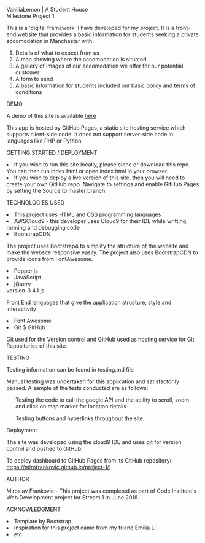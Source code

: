 VaniliaLemon | A Student House 
<br />
Milestone Project 1

This is a 'digital framework' I have developed for my project. It is a front-end website that provides a basic information for students seeking a private accomodation in Manchester with:

1. Details of what to expext from us
2. A map showing where the accomodation is situated
3. A gallery of images of our accomodation we offer for our potential customer
4. A form to send
5. A basic information for students included our basic policy and terms of conditions

DEMO <br />

A demo of this site is available <a href="index.html">here</a>

This app is hosted by GitHub Pages, a static site hosting service which supports client-side code. It does not support server-side code in languages like PHP or Python.

GETTING STARTED / DEPLOYMENT <br />

<li>If you wish to run this site locally, please clone or download this repo. You can then run index.html or open index.html in your browser.</li>
<li>If you wish to deploy a live version of this site, then you will need to create your own GitHub repo. Navigate to settings and enable GitHub Pages by setting the Source to master branch.

TECHNOLOGIES USED <br />

<li>This project uses HTML and CSS programming languages</li>

<li>AWSCloud9 - this developer uses Cloud9 for their IDE while writting, running and debugging code</li>

<li>BootstrapCDN</li>

The project uses Bootstrap4 to simplify the structure of the website and make the website responsive easily. The project also uses BootstrapCDN to provide icons from FontAwesome.

<li>Popper.js</li>



<li>JavaScript</li>



<li>jQuery</li>version-3.4.1.js 

Front End languages that give the application structure, style and interactivity

<li>Font Awesome</li>

<li>Git $ GitHub</li>

Git used for the Version control and GitHub used as hosting service for Git Repositories of this site.

TESTING <br />

Testing information can be found in testing.md file

Manual testing was undertaken for this application and satisfactorily passed. A sample of the tests conducted are as follows:

<ul>Testing the code to call the google API and the ability to scroll, zoom and click on map marker for location details. </ul>
<ul>Testing buttons and hyperlinks throughout the site. </ul>

Deployment <br />

The site was developed using the cloud9 IDE and uses git for version control and pushed to GitHub.

To deploy dashboard to GitHub Pages from its GitHub repository( https://mirofrankovic.github.io/project-1/)

AUTHOR <br />

Miroslav Frankovic - This project was completed as part of Code Institute's Web Development project for Stream 1 in June 2018.

ACKNOWLEDGMENT <br />

<li>Template by Bootstrap</li>
<li>Inspiration for this project came from my friend Emilia Li</li>
<li>etc</li>
